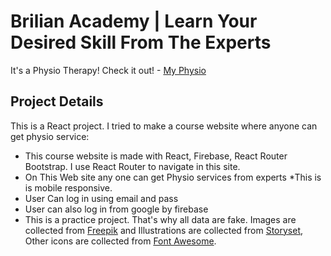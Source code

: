 # Brilian Academy | Learn Your Desired Skill From The Experts
It's a Physio Therapy! Check it out! - [My Physio](https://health-care-munimrh.web.app/)

## Project Details

This is a React project. I tried to make a course website where anyone can get physio service:
* This course website is made with React, Firebase, React Router Bootstrap. I use React Router to navigate in this site.
* On This Web site any one can get Physio services from experts
*This is is mobile responsive.
* User Can log in using email and pass
* User can also log in from google by firebase
* This is a practice project. That's why all data are fake. Images are collected from [Freepik](https://www.freepik.com/) and Illustrations are collected from [Storyset](https://storyset.com/), Other icons are collected from [Font Awesome](https://fontawesome.com/).